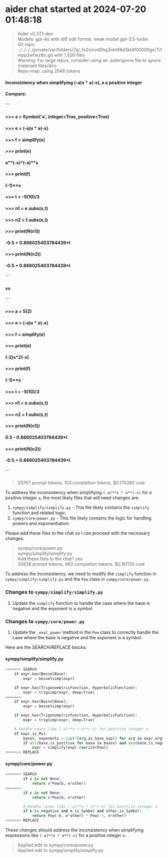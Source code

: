 
# aider chat started at 2024-07-20 01:48:18

> Aider v0.37.1-dev  
> Models: gpt-4o with diff edit format, weak model gpt-3.5-turbo  
> Git repo: ../../../../private/var/folders/7q/_fx2smvd0hq3nkt98d3kt4f00000gn/T/tmpp2wfwz8r/.git with 1,526 files  
> Warning: For large repos, consider using an .aiderignore file to ignore irrelevant files/dirs.  
> Repo-map: using 2048 tokens  

#### Inconsistency when simplifying (-a)**x * a**(-x), a a positive integer  
#### Compare:  
####   
#### ```  
#### >>> a = Symbol('a', integer=True, positive=True)  
#### >>> e = (-a)**x * a**(-x)  
#### >>> f = simplify(e)  
#### >>> print(e)  
#### a**(-x)*(-a)**x  
#### >>> print(f)  
#### (-1)**x  
#### >>> t = -S(10)/3  
#### >>> n1 = e.subs(x,t)  
#### >>> n2 = f.subs(x,t)  
#### >>> print(N(n1))  
#### -0.5 + 0.866025403784439*I  
#### >>> print(N(n2))  
#### -0.5 + 0.866025403784439*I  
#### ```  
####   
#### vs  
####   
#### ```  
#### >>> a = S(2)  
#### >>> e = (-a)**x * a**(-x)  
#### >>> f = simplify(e)  
#### >>> print(e)  
#### (-2)**x*2**(-x)  
#### >>> print(f)  
#### (-1)**x  
#### >>> t = -S(10)/3  
#### >>> n1 = e.subs(x,t)  
#### >>> n2 = f.subs(x,t)  
#### >>> print(N(n1))  
#### 0.5 - 0.866025403784439*I  
#### >>> print(N(n2))  
#### -0.5 + 0.866025403784439*I  
#### ```  
> 33767 prompt tokens, 103 completion tokens, $0.170380 cost  

To address the inconsistency when simplifying `(-a)**x * a**(-x)` for a positive integer `a`, the most likely files that will need changes are:

1. `sympy/simplify/simplify.py` - This file likely contains the `simplify` function and related logic.
2. `sympy/core/power.py` - This file likely contains the logic for handling powers and exponentiation.

Please add these files to the chat so I can proceed with the necessary changes.

> sympy/core/power.py  
> sympy/simplify/simplify.py  
> Add these files to the chat? yes  
> 30838 prompt tokens, 463 completion tokens, $0.161135 cost  

To address the inconsistency, we need to modify the `simplify` function in `sympy/simplify/simplify.py` and the `Pow` class in `sympy/core/power.py`.

### Changes to `sympy/simplify/simplify.py`

1. Update the `simplify` function to handle the case where the base is negative and the exponent is a symbol.

### Changes to `sympy/core/power.py`

1. Update the `_eval_power` method in the `Pow` class to correctly handle the case where the base is negative and the exponent is a symbol.

Here are the *SEARCH/REPLACE* blocks:

#### sympy/simplify/simplify.py
```python
<<<<<<< SEARCH
    if expr.has(BesselBase):
        expr = besselsimp(expr)

    if expr.has(TrigonometricFunction, HyperbolicFunction):
        expr = trigsimp(expr, deep=True)
=======
    if expr.has(BesselBase):
        expr = besselsimp(expr)

    if expr.has(TrigonometricFunction, HyperbolicFunction):
        expr = trigsimp(expr, deep=True)

    # Handle cases like (-a)**x * a**(-x) for positive integer a
    if expr.is_Mul:
        bases, exponents = zip(*[arg.as_base_exp() for arg in expr.args])
        if all(base.is_positive for base in bases) and any(base.is_negative for base in bases):
            expr = simplify(expr.rewrite(Pow))
>>>>>>> REPLACE
```

#### sympy/core/power.py
```python
<<<<<<< SEARCH
        if s is not None:
            return s*Pow(b, e*other)
=======
        if s is not None:
            return s*Pow(b, e*other)

        # Handle cases like (-a)**x * a**(-x) for positive integer a
        if b.is_negative and e.is_Symbol and other.is_Symbol:
            return Pow(-b, e*other) * Pow(-1, e*other)
>>>>>>> REPLACE
```

These changes should address the inconsistency when simplifying expressions like `(-a)**x * a**(-x)` for a positive integer `a`.

> Applied edit to sympy/core/power.py  
> Applied edit to sympy/simplify/simplify.py  
